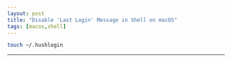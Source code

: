 ```yaml
---
layout: post
title: "Disable 'Last Login' Message in Shell on macOS"
tags: [macos,shell]
---
```


```bash
touch ~/.hushlogin
```

---
